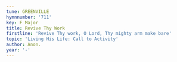 ```yaml
---
tune: GREENVILLE
hymnnumber: '711'
key: F Major
title: Revive Thy Work
firstline: 'Revive Thy work, O Lord, Thy mighty arm make bare'
topic: 'Living His Life: Call to Activity'
author: Anon.
year: '-'
---
```

